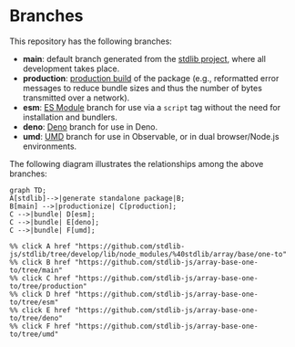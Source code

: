<!--

@license Apache-2.0

Copyright (c) 2022 The Stdlib Authors.

Licensed under the Apache License, Version 2.0 (the "License");
you may not use this file except in compliance with the License.
You may obtain a copy of the License at

    http://www.apache.org/licenses/LICENSE-2.0

Unless required by applicable law or agreed to in writing, software
distributed under the License is distributed on an "AS IS" BASIS,
WITHOUT WARRANTIES OR CONDITIONS OF ANY KIND, either express or implied.
See the License for the specific language governing permissions and
limitations under the License.

-->

# Branches

This repository has the following branches:

-   **main**: default branch generated from the [stdlib project][stdlib-url], where all development takes place.
-   **production**: [production build][production-url] of the package (e.g., reformatted error messages to reduce bundle sizes and thus the number of bytes transmitted over a network).
-   **esm**: [ES Module][esm-url] branch for use via a `script` tag without the need for installation and bundlers.
-   **deno**: [Deno][deno-url] branch for use in Deno.
-   **umd**: [UMD][umd-url] branch for use in Observable, or in dual browser/Node.js environments.

The following diagram illustrates the relationships among the above branches:

```mermaid
graph TD;
A[stdlib]-->|generate standalone package|B;
B[main] -->|productionize| C[production];
C -->|bundle| D[esm];
C -->|bundle| E[deno];
C -->|bundle| F[umd];

%% click A href "https://github.com/stdlib-js/stdlib/tree/develop/lib/node_modules/%40stdlib/array/base/one-to"
%% click B href "https://github.com/stdlib-js/array-base-one-to/tree/main"
%% click C href "https://github.com/stdlib-js/array-base-one-to/tree/production"
%% click D href "https://github.com/stdlib-js/array-base-one-to/tree/esm"
%% click E href "https://github.com/stdlib-js/array-base-one-to/tree/deno"
%% click F href "https://github.com/stdlib-js/array-base-one-to/tree/umd"
```

[stdlib-url]: https://github.com/stdlib-js/stdlib/tree/develop/lib/node_modules/%40stdlib/array/base/one-to
[production-url]: https://github.com/stdlib-js/array-base-one-to/tree/production
[deno-url]: https://github.com/stdlib-js/array-base-one-to/tree/deno
[umd-url]: https://github.com/stdlib-js/array-base-one-to/tree/umd
[esm-url]: https://github.com/stdlib-js/array-base-one-to/tree/esm